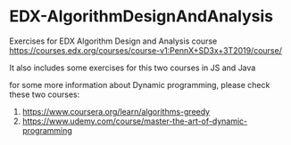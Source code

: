 # EDX-AlgorithmDesignAndAnalysis
Exercises for EDX Algorithm Design and Analysis course
https://courses.edx.org/courses/course-v1:PennX+SD3x+3T2019/course/

It also includes some exercises for this two courses in JS and Java

for some more information about Dynamic programming, please check these two courses:
1. https://www.coursera.org/learn/algorithms-greedy
2. https://www.udemy.com/course/master-the-art-of-dynamic-programming
